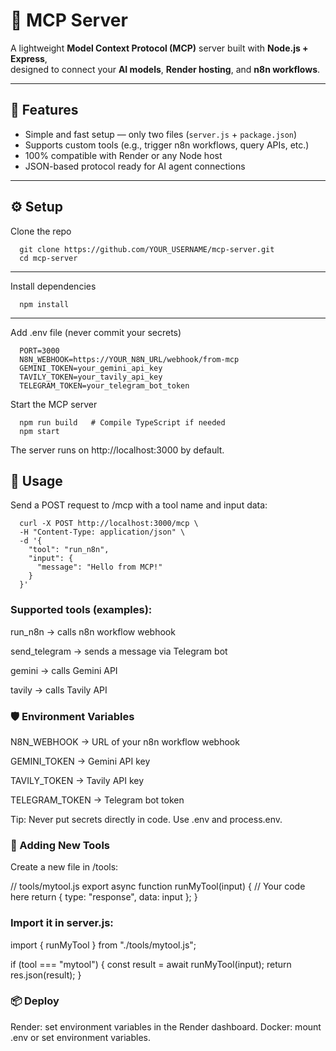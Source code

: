# 🧠 MCP Server

A lightweight **Model Context Protocol (MCP)** server built with **Node.js + Express**,  
designed to connect your **AI models**, **Render hosting**, and **n8n workflows**.

---

## 🚀 Features

- Simple and fast setup — only two files (`server.js` + `package.json`)
- Supports custom tools (e.g., trigger n8n workflows, query APIs, etc.)
- 100% compatible with Render or any Node host
- JSON-based protocol ready for AI agent connections

---

## ⚙️ Setup

Clone the repo
```
  git clone https://github.com/YOUR_USERNAME/mcp-server.git
  cd mcp-server
```
---
Install dependencies
```
  npm install
```
---
Add .env file (never commit your secrets)
```
  PORT=3000
  N8N_WEBHOOK=https://YOUR_N8N_URL/webhook/from-mcp
  GEMINI_TOKEN=your_gemini_api_key
  TAVILY_TOKEN=your_tavily_api_key
  TELEGRAM_TOKEN=your_telegram_bot_token
```

Start the MCP server
```
  npm run build   # Compile TypeScript if needed
  npm start
```

The server runs on http://localhost:3000 by default.

## 🚀 Usage

Send a POST request to /mcp with a tool name and input data:
```
  curl -X POST http://localhost:3000/mcp \
  -H "Content-Type: application/json" \
  -d '{
    "tool": "run_n8n",
    "input": {
      "message": "Hello from MCP!"
    }
  }'

```
### Supported tools (examples):

  run_n8n → calls n8n workflow webhook

  send_telegram → sends a message via Telegram bot

  gemini → calls Gemini API

  tavily → calls Tavily API

### 🛡 Environment Variables

  N8N_WEBHOOK → URL of your n8n workflow webhook

  GEMINI_TOKEN → Gemini API key

  TAVILY_TOKEN → Tavily API key

  TELEGRAM_TOKEN → Telegram bot token

Tip: Never put secrets directly in code. Use .env and process.env.

### 🧩 Adding New Tools

Create a new file in /tools:

// tools/mytool.js
export async function runMyTool(input) {
  // Your code here
  return { type: "response", data: input };
}


### Import it in server.js:

  import { runMyTool } from "./tools/mytool.js";

  if (tool === "mytool") {
    const result = await runMyTool(input);
    return res.json(result);
  }

### 📦 Deploy

 Render: set environment variables in the Render dashboard.
 Docker: mount .env or set environment variables.
